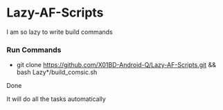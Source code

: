 # Lazy-AF-Scripts
I am so lazy to write build commands


### Run Commands

* git clone https://github.com/X01BD-Android-Q/Lazy-AF-Scripts.git && bash Lazy*/build_comsic.sh

Done

It will do all the tasks automatically
